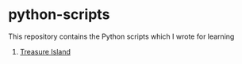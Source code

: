 # python-scripts
This repository contains the Python scripts which I wrote for learning 


1. [Treasure Island](https://github.com/jobin-peter/python-scripts/blob/main/treasure_island.py)
